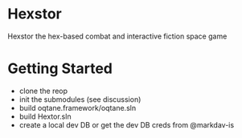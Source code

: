 # Hexstor
Hexstor the hex-based combat and interactive fiction space game

# Getting Started
- clone the reop
- init the submodules (see discussion)
- build oqtane.framework/oqtane.sln
- build Hextor.sln
- create a local dev DB or get the dev DB creds from @markdav-is

